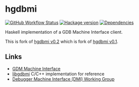 # hgdbmi

[![GitHub Workflow Status](https://img.shields.io/github/actions/workflow/status/distrap/hgdbmi/ci.yaml?branch=main)](https://github.com/distrap/hgdbmi/actions/workflows/ci.yaml)
[![Hackage version](https://img.shields.io/hackage/v/hgdbmi.svg?color=success)](https://hackage.haskell.org/package/hgdbmi)
[![Dependencies](https://img.shields.io/hackage-deps/v/hgdbmi?label=Dependencies)](https://packdeps.haskellers.com/feed?needle=hgdbmi)

Haskell implementation of a GDB Machine Interface client.

This is fork of [hgdbmi v0.2](https://github.com/copton/hgdbmi)
which is fork of [hgdbmi v0.1](https://hackage.haskell.org/package/hgdbmi-0.1).

## Links
 * [GDM Machine Interface](http://sourceware.org/gdb/current/onlinedocs/gdb/GDB_002fMI.html)
 * [libgdbmi](http://sourceforge.net/projects/libmigdb/) C/C++ implementation for reference
 * [Debugger Machine Interface (DMI) Working Group](https://wiki.linuxfoundation.org/en/Debugger_Machine_Interface_(DMI))
